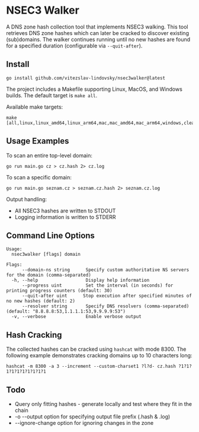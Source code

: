 # NSEC3 Walker

A DNS zone hash collection tool that implements NSEC3 walking.
This tool retrieves DNS zone hashes which can later be cracked to discover existing (sub)domains.
The walker continues running until no new hashes are found for a specified duration (configurable via `--quit-after`).

## Install
    
```shell
go install github.com/vitezslav-lindovsky/nsec3walker@latest
```

The project includes a Makefile supporting Linux, MacOS, and Windows builds. The default target is `make all`.

Available make targets:
```shell
make [all,linux,linux_amd64,linux_arm64,mac,mac_amd64,mac_arm64,windows,clean]
```

## Usage Examples

To scan an entire top-level domain:
```shell
go run main.go cz > cz.hash 2> cz.log
```

To scan a specific domain:
```shell
go run main.go seznam.cz > seznam.cz.hash 2> seznam.cz.log
```

Output handling:
- All NSEC3 hashes are written to STDOUT
- Logging information is written to STDERR

## Command Line Options

```shell
Usage:
  nsec3walker [flags] domain

Flags:
      --domain-ns string      Specify custom authoritative NS servers for the domain (comma-separated)
  -h, --help                  Display help information
      --progress uint         Set the interval (in seconds) for printing progress counters (default: 30)
      --quit-after uint      Stop execution after specified minutes of no new hashes (default: 2)
      --resolver string       Specify DNS resolvers (comma-separated) (default: "8.8.8.8:53,1.1.1.1:53,9.9.9.9:53")
  -v, --verbose               Enable verbose output
```

## Hash Cracking

The collected hashes can be cracked using `hashcat` with mode 8300.
The following example demonstrates cracking domains up to 10 characters long:

```shell
hashcat -m 8300 -a 3 --increment --custom-charset1 ?l?d- cz.hash ?1?1?1?1?1?1?1?1?1?1
```

## Todo

- Query only fitting hashes - generate locally and test where they fit in the chain
- -o --output option for specifying output file prefix (.hash & .log)
- --ignore-change option for ignoring changes in the zone
